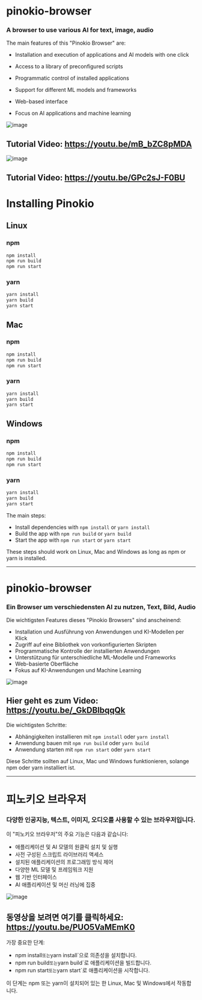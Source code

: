 # pinokio-browser 

### A browser to use various AI for text, image, audio

The main features of this "Pinokio Browser" are:

- Installation and execution of applications and AI models with one click

- Access to a library of preconfigured scripts

- Programmatic control of installed applications

- Support for different ML models and frameworks 

- Web-based interface

- Focus on AI applications and machine learning


![image](https://github.com/ogerly/pinokio-browser/assets/1324583/50c2bcce-d25f-44bf-a6d9-d13e0cd80a83)
## Tutorial Video: https://youtu.be/mB_bZC8pMDA


![image](https://github.com/ogerly/pinokio-browser/assets/1324583/0db56fb4-bb95-40ba-9a3d-e3773bd9e8a0)
## Tutorial Video: https://youtu.be/GPc2sJ-F0BU
 
# Installing Pinokio 

## Linux

### npm

```bash
npm install
npm run build
npm run start
```

### yarn

```bash  
yarn install
yarn build
yarn start
```

## Mac

### npm

```bash
npm install
npm run build
npm run start
```

### yarn

```bash
yarn install 
yarn build
yarn start
```

## Windows

### npm

```bash
npm install
npm run build
npm run start
```

### yarn

```bash
yarn install
yarn build 
yarn start
```

The main steps:

- Install dependencies with `npm install` or `yarn install`
- Build the app with `npm run build` or `yarn build`
- Start the app with `npm run start` or `yarn start`

These steps should work on Linux, Mac and Windows as long as npm or yarn is installed.


________

# pinokio-browser
### Ein Browser um verschiedensten AI zu nutzen, Text, Bild, Audio

Die wichtigsten Features dieses "Pinokio Browsers" sind anscheinend:

- Installation und Ausführung von Anwendungen und KI-Modellen per Klick
- Zugriff auf eine Bibliothek von vorkonfigurierten Skripten
- Programmatische Kontrolle der installierten Anwendungen
- Unterstützung für unterschiedliche ML-Modelle und Frameworks
- Web-basierte Oberfläche
- Fokus auf KI-Anwendungen und Machine Learning


![image](https://github.com/ogerly/pinokio-browser/assets/1324583/3fcfc0e1-cb4e-4273-8a56-ab221a559348)

## Hier geht es zum Video: https://youtu.be/_GkDBlbqqQk

Die wichtigsten Schritte:

- Abhängigkeiten installieren mit `npm install` oder `yarn install`
- Anwendung bauen mit `npm run build` oder `yarn build`
- Anwendung starten mit `npm run start` oder `yarn start`

Diese Schritte sollten auf Linux, Mac und Windows funktionieren, solange npm oder yarn installiert ist.


_______

# 피노키오 브라우저
### 다양한 인공지능, 텍스트, 이미지, 오디오를 사용할 수 있는 브라우저입니다.

이 "피노키오 브라우저"의 주요 기능은 다음과 같습니다:

- 애플리케이션 및 AI 모델의 원클릭 설치 및 실행
- 사전 구성된 스크립트 라이브러리 액세스
- 설치된 애플리케이션의 프로그래밍 방식 제어
- 다양한 ML 모델 및 프레임워크 지원
- 웹 기반 인터페이스
- AI 애플리케이션 및 머신 러닝에 집중


![image](https://github.com/ogerly/pinokio-browser/assets/1324583/8b29551a-ec5a-44f6-9d33-9757877a6555)

## 동영상을 보려면 여기를 클릭하세요: https://youtu.be/PUO5VaMEmK0

가장 중요한 단계:

- npm install` 또는 `yarn install`으로 의존성을 설치합니다.
- npm run build` 또는 `yarn build`로 애플리케이션을 빌드합니다.
- npm run start` 또는 `yarn start`로 애플리케이션을 시작합니다.

이 단계는 npm 또는 yarn이 설치되어 있는 한 Linux, Mac 및 Windows에서 작동합니다.
